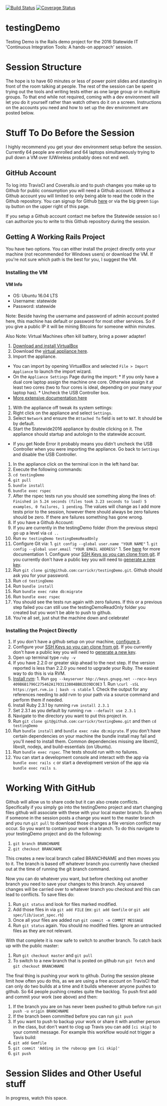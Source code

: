 [![Build Status](https://travis-ci.org/carrickr/testingDemo.svg?branch=master)](https://travis-ci.org/carrickr/testingDemo) [![Coverage Status](https://coveralls.io/repos/github/carrickr/testingDemo/badge.svg?branch=master)](https://coveralls.io/github/carrickr/testingDemo?branch=master)

# testingDemo

Testing Demo is the Rails demo project for the 2016 Statewide IT 'Continuous Integration Tools: A hands-on approach' session.

# Session Structure

The hope is to have 60 minutes or less of power point slides and standing in front of the room talking at people.  The rest of the session can be spent trying out the tools and writing tests either as one large group or in multiple groups.  To that end while not required, coming with a dev environment will let you do it yourself rather than watch others do it on a screen.  Instructions on the accounts you need and how to set up the dev environment are posted below.  


# Stuff To Do Before the Session

I highly recommend you get your dev environment setup before the session.  Currently 64 people are enrolled and 64 laptops simultaneously trying to pull down a VM over IUWireless probably does not end well.  

## GitHub Account

To log into TravisCI and Coveralls.io and to push changes you make up to Github for public consumption you will need a Github account.  Without a Github account you will limited to only being able to read the code in the Github repository.  You can signup for Github [here](https://github.com/join) or via the big green `Sign Up` button on the upper right of this page.

If you setup a Github account contact me before the Statewide session so I can authorize you to write to this Github repository during the session.

## Getting A Working Rails Project

You have two options.  You can either install the project directly onto your machine (not recommended for Windows users) or download the VM.  If you're not sure which path is the best for you, I suggest the VM.  

### Installing the VM

#### VM Info
* OS: Ubuntu 16.04 LTS
* Username: statewide
* Password: statewide

Note: Beside having the username and password of admin account posted here, this machine has default or password for most other services.  So if you give a public IP it will be mining Bitcoins for someone within minutes.  

Also Note: Virtual Machines often kill battery, bring a power adapter!

1.  [Download and install VirtualBox](https://www.virtualbox.org/wiki/Downloads)
1.  Download the [virtual appliance here](https://iu.app.box.com/s/u2ix58gzevxjk5h3mh68004qnqb4a5xx).
1.  Import the appliance.  
  *  You can import by opening VirtualBox and selected `File > Import Appliance` to launch the import wizard.
  *  On the `Appliance Settings` Page during the import:
    *  If you only have a dual core laptop assign the machine one core.  Otherwise assign it at least two cores (two to four cores is ideal, depending on your many your laptop has).
    * Uncheck the USB Controller box.
  *  [More extensive documentation here](https://docs.oracle.com/cd/E26217_01/E26796/html/qs-import-vm.html)
1.  With the appliance off tweak its system settings:
  1. Right click on the appliance and select `Settings`.
  1. Select `Network` and ensure the `Attached To` field is set to `NAT`.  It should be by default.
1. Start the Statewide2016 appliance by double clicking on it.  The appliance should startup and autologin to the statewide account.
  *  If you get Node Error it probably means you didn't uncheck the USB Controller when you were importing the appliance.  Go back to `Settings` and disable the USB Controller.
1.  In the appliance click on the terminal icon in the left hand bar.
1. Execute the following commands:
  1. `cd testingDemo`
  1. `git pull`
  1. `bundle install`
  1. `bundle exec rspec`
1. After the rspec tests run you should see something along the lines of: `Finished in 5.24 seconds (files took 3.23 seconds to load) 5 examples, 0 failures, 1 pending`.  The values will change as I add more tests prior to the session, however there should always be zero failures should be zero.  If there are failures something has gone wrong.
1.  If you have a Github Account:
  1. If you are currently in the testingDemo folder (from the previous steps) go up a level via `cd ..`  
  1. Run `mv testingDemo testingDemoReadOnly`
  1. Configure Git via:
    1. `git config --global user.name "YOUR NAME"`
    1. `git config --global user.email "YOUR EMAIL ADDRESS"`
    1.  See [here](https://help.github.com/articles/set-up-git/) for more documentation
    1. Configure your [SSH Keys so you can clone from git](https://help.github.com/articles/adding-a-new-ssh-key-to-your-github-account/).  If you currently don't have a public key you will need to [generate a new key](https://help.github.com/articles/generating-a-new-ssh-key-and-adding-it-to-the-ssh-agent/).
  1. Run `git clone git@github.com:carrickr/testingDemo.git`.  Github should ask you for your password.
  1. Run `cd testingDemo`
  1. Run `bundle install`
  1. Run `bundle exec rake db:migrate`
  1. Run `bundle exec rspec`
  1. You should see the tests run again with zero failures.  If this or a previous step failed you can still use the testingDemoReadOnly folder you created but you won't be able to push to github.  
1.  You're all set, just shut the machine down and celebrate!

### Installing the Project Directly

1. If you don't have a github setup on your machine, [configure it](https://help.github.com/articles/set-up-git/).
1. Configure your [SSH Keys so you can clone from git](https://help.github.com/articles/adding-a-new-ssh-key-to-your-github-account/).  If you currently don't have a public key you will need to [generate a new key](https://help.github.com/articles/generating-a-new-ssh-key-and-adding-it-to-the-ssh-agent/).
1. Open up terminal type `ruby -v`
  1.  If you have 2.2.0 or greater skip ahead to the next step.  If the version reported is less than 2.2.0 you need to upgrade your Ruby.  The easiest way to do this is via RVM.
  1.  [Install rvm](https://rvm.io/rvm/install):
    1.  Run `gpg --keyserver hkp://keys.gnupg.net --recv-keys 409B6B1796C275462A1703113804BB82D39DC0E3`
    1.  Run `\curl -sSL https://get.rvm.io | bash -s stable`
    1.  Check the output for any references needing to add rvm to your path via a source command and perform them if needed.
  1. Install Ruby 2.3.1 by running `rvm install 2.3.1`
  1. Set 2.3.1 as you default by running `rvm --default use 2.3.1`
1. Navigate to the directory you want to put this project in.
1. Run `git clone git@github.com:carrickr/testingDemo.git` and then `cd testingDemo`
1. Run `bundle install` and `bundle exec rake db:migrate`.  If you don't have certain dependencies on your machine the bundle install may fail and you'll need to install them.  Common dependencies missing are libxml2, libxslt, nodejs, and build-essentials (on Ubuntu).
1. Run `bundle exec rspec`.  The tests should run with no failures.
1. You can start a development console and interact with the app via `bundle exec rails c` or start a development version of the app via `bundle exec rails s`.

# Working With GitHub

Github will allow us to share code but it can also create conflicts.  Specifically if you simply go into the testingDemo project and start changing files github will associate with these with your local master branch.  So when if someone in the session posts a change you want to the master branch and you run `git pull` to download those changes a file version conflict may occur.  So you want to contain your work in a branch.  To do this navigate to your testingDemo project and do the following:

1.  `git branch BRANCHNAME`
1.  `git checkout BRANCHAME`

This creates a new local branch called BRANCHNAME and then moves you to it.  The branch is based off whatever branch you currently have checked out at the time of running the git branch command.  

Now you can do whatever you want, but before checking out another branch you need to save your changes to this branch.  Any unsaved changes will be carried over to whatever branch you checkout and this can lead to conflicts.  To save files do:

1.  Run `git status` and look for files marked modified.
1.  Add those files in via `git add FILE` (ex: `git add Gemfile` or `git add spec/lib/iucat_spec.rb`)
1.  Once all your files are added run `git commit -m COMMIT MESSAGE`
1.  Run `git status` again.  You should no modified files.  Ignore an untracked files as they are not relevant.  

With that complete it is now safe to switch to another branch.  To catch back up with the public master:

1.  Run `git checkout master` and `git pull`
1.  To switch to a new branch that is posted on github run `git fetch` and `git checkout BRANCHNAME`

The final thing is pushing your work to github.  During the session please limit how often you do this, as we are using a free account on TravisCI that can only do two builds at a time and it builds whenever anyone pushes to github.  So 64 people pushing creates quite the backlog.  To push first add and commit your work (see above) and then:

1.  If the branch you are on has never been pushed to github before run `git push -u origin BRANCHNAME`
1.  If the branch been committed before you can run `git push`
1.  If you want to push to backup your work or share it with another person in the class, but don't want to clog up Travis you can add `[ci skip]` to your commit message.  For example this workflow would not trigger a Tavis build:
  1. `git add Gemfile`
  1. `git commit 'Adding in the rubocop gem [ci skip]'`
  1. `git push`

# Session Slides and Other Useful stuff

In progress, watch this space.
